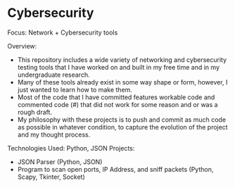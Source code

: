 # Cybersecurity
Focus: Network + Cybersecurity tools

Overview: 
- This repository includes a wide variety of networking and cybersecurity testing tools that I have worked on and built in my free time and in my undergraduate research. 
- Many of these tools already exist in some way shape or form, however, I just wanted to learn how to make them.
- Most of the code that I have committed features workable code and commented code (#) that did not work for some reason and or was a rough draft. 
- My philosophy with these projects is to push and commit as much code as possible in whatever condition, to capture the evolution of the project and my thought process.

Technologies Used: Python, JSON
Projects: 
- JSON Parser (Python, JSON)
- Program to scan open ports, IP Address, and sniff packets (Python, Scapy, Tkinter, Socket)

